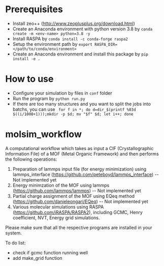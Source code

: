 # Prerequisites
- Install zeo++ (http://www.zeoplusplus.org/download.html)
- Create an Anaconda environment with python version 3.8 by `conda create -m <env-name> python=3.8 -y`
- Install RASPA by `conda install -c conda-forge raspa2`
- Setup the environment path by `export RASPA_DIR=</path/to/conda/environment>`
- Create an Anaconda environment and install this package by `pip install -e .`

# How to use

- Configure your simulation by files in `conf` folder
- Run the program by `python run.py`
- If there are too many structures and you want to split the jobs into batchs, you can use ` for f in *; do d=dir_$(printf %03d $((i/1000+1)));mkdir -p $d; mv "$f" $d; let i++; done`

# molsim_workflow
A computational workflow which takes as input a CIF (Crystallographic Information File) of a MOF (Metal Organic Framework) and then performs the following operations:

1. Preparation of lammps input file (for energy minimization) using lammps_interface (https://github.com/peteboyd/lammps_interface) -- Not implemented yet
2. Energy minimzation of the MOF using lammps (https://github.com/lammps/lammps) -- Not implemented yet
3. Partial charge assignment of the MOF using EQeq method (https://github.com/danieleongari/EQeq) -- Not implemented yet
4. Various molecular simulations using RASPA (https://github.com/iRASPA/RASPA2), including GCMC, Henry coefficient, NVT, Energy grid simulations. 

Please make sure that all the respective programs are installed in your system. 

To do list:
- check if gcmc function running well
- add make_grid function